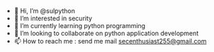 - 👋 Hi, I’m @sulpython
- 👀 I’m interested in security 
- 🌱 I’m currently learning python programming 
- 💞️ I’m looking to collaborate on python application development 
- 📫 How to reach me : send me mail secenthusiast255@gmail.com

<!---
sulpython/sulpython is a ✨ special ✨ repository because its `README.md` (this file) appears on your GitHub profile.
You can click the Preview link to take a look at your changes.
--->
